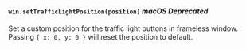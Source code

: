 #### `win.setTrafficLightPosition(position)` _macOS_ _Deprecated_

<!--
```YAML history
added:
  - pr-url: https://github.com/electron/electron/pull/22533
changes:
  - pr-url: https://github.com/electron/electron/pull/26789
    description: Made `trafficLightPosition` option work for `customButtonOnHover`.
deprecated:
  - pr-url: https://github.com/electron/electron/pull/37094
    breaking-changes-header: deprecated-missing-header
```
-->

Set a custom position for the traffic light buttons in frameless window.
Passing `{ x: 0, y: 0 }` will reset the position to default.
